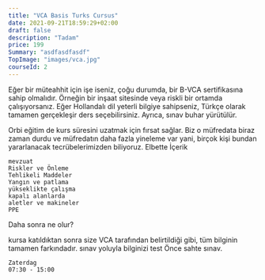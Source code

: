 ```yaml
---
title: "VCA Basis Turks Cursus"
date: 2021-09-21T18:59:29+02:00
draft: false
description: "Tadam"
price: 199
Summary: "asdfasdfasdf"
TopImage: "images/vca.jpg"
courseId: 2
---
```



Eğer bir müteahhit için işe iseniz, çoğu durumda, bir B-VCA sertifikasına sahip olmalıdır. Örneğin bir inşaat sitesinde veya riskli bir ortamda çalışıyorsanız. Eğer Hollandalı dil yeterli bilgiye sahipseniz, Türkçe olarak tamamen gerçekleşir ders seçebilirsiniz. Ayrıca, sınav buhar yürütülür.

Orbi eğitim de kurs süresini uzatmak için fırsat sağlar. Biz o müfredata biraz zaman durdu ve müfredatın daha fazla yineleme var yani, birçok kişi bundan yararlanacak tecrübelerimizden biliyoruz.
Elbette İçerik

    mevzuat
    Riskler ve Önleme
    Tehlikeli Maddeler
    Yangın ve patlama
    yükseklikte çalışma
    kapalı alanlarda
    aletler ve makineler
    PPE

Daha sonra ne olur?

kursa katıldıktan sonra size VCA tarafından belirtildiği gibi, tüm bilginin tamamen farkındadır. sınav yoluyla bilginizi test Önce sahte sınav.

    Zaterdag
    07:30 - 15:00
